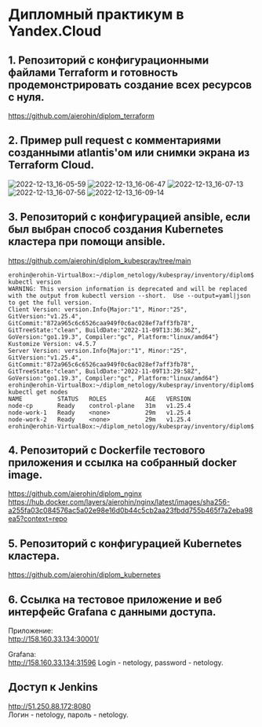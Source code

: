# Дипломный практикум в Yandex.Cloud

## 1. Репозиторий с конфигурационными файлами Terraform и готовность продемонстрировать создание всех ресурсов с нуля.
https://github.com/aierohin/diplom_terraform
## 2. Пример pull request с комментариями созданными atlantis'ом или снимки экрана из Terraform Cloud.

![2022-12-13_16-05-59](https://user-images.githubusercontent.com/88886716/207345987-f9774bcb-ec9c-4f23-aaa8-67e375291bc2.png)
![2022-12-13_16-06-47](https://user-images.githubusercontent.com/88886716/207346050-687f9e80-7934-4f42-bcea-f0d431c055fe.png)
![2022-12-13_16-07-13](https://user-images.githubusercontent.com/88886716/207346117-eb26e68d-2348-47a0-9a9c-6149ed187b9e.png)
![2022-12-13_16-07-56](https://user-images.githubusercontent.com/88886716/207346184-513cf528-f2d3-4b2c-9c13-5bada56229e0.png)
![2022-12-13_16-09-14](https://user-images.githubusercontent.com/88886716/207346236-5a4f2485-374d-444f-ac0d-cbcb7880fd89.png)

## 3. Репозиторий с конфигурацией ansible, если был выбран способ создания Kubernetes кластера при помощи ansible.
https://github.com/aierohin/diplom_kubespray/tree/main
```
erohin@erohin-VirtualBox:~/diplom_netology/kubespray/inventory/diplom$ kubectl version 
WARNING: This version information is deprecated and will be replaced with the output from kubectl version --short.  Use --output=yaml|json to get the full version.
Client Version: version.Info{Major:"1", Minor:"25", GitVersion:"v1.25.4", GitCommit:"872a965c6c6526caa949f0c6ac028ef7aff3fb78", GitTreeState:"clean", BuildDate:"2022-11-09T13:36:36Z", GoVersion:"go1.19.3", Compiler:"gc", Platform:"linux/amd64"}
Kustomize Version: v4.5.7
Server Version: version.Info{Major:"1", Minor:"25", GitVersion:"v1.25.4", GitCommit:"872a965c6c6526caa949f0c6ac028ef7aff3fb78", GitTreeState:"clean", BuildDate:"2022-11-09T13:29:58Z", GoVersion:"go1.19.3", Compiler:"gc", Platform:"linux/amd64"}
erohin@erohin-VirtualBox:~/diplom_netology/kubespray/inventory/diplom$ kubectl get nodes
NAME          STATUS   ROLES           AGE   VERSION
node-cp       Ready    control-plane   31m   v1.25.4
node-work-1   Ready    <none>          29m   v1.25.4
node-work-2   Ready    <none>          29m   v1.25.4
erohin@erohin-VirtualBox:~/diplom_netology/kubespray/inventory/diplom$ 
```

## 4. Репозиторий с Dockerfile тестового приложения и ссылка на собранный docker image.
https://github.com/aierohin/diplom_nginx
https://hub.docker.com/layers/aierohin/nginx/latest/images/sha256-a255fa03c084576ac5a02e98e16d0b44c5cb2aa23fbdd755b465f7a2eba98ea5?context=repo

## 5. Репозиторий с конфигурацией Kubernetes кластера.
https://github.com/aierohin/diplom_kubernetes

## 6. Ссылка на тестовое приложение и веб интерфейс Grafana с данными доступа.
Приложение:  
http://158.160.33.134:30001/

Grafana:  
http://158.160.33.134:31596
Login - netology, password - netology.

## Доступ к Jenkins
http://51.250.88.172:8080  
Логин - netology, пароль - netology.

